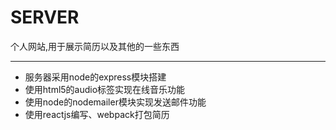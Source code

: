 # SERVER

个人网站,用于展示简历以及其他的一些东西

***

- 服务器采用node的express模块搭建
- 使用html5的audio标签实现在线音乐功能
- 使用node的nodemailer模块实现发送邮件功能
- 使用reactjs编写、webpack打包简历
